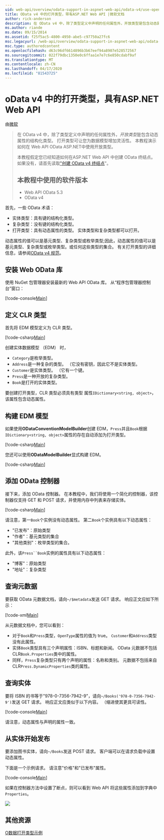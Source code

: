 ```yaml
---
uid: web-api/overview/odata-support-in-aspnet-web-api/odata-v4/use-open-types-in-odata-v4
title: OData v4 中的打开类型，带有ASP.NET Web API |微软文档
author: rick-anderson
description: 在 OData v4 中，除了类型定义中声明的任何属性外，开放类型是包含动态属性的结构化类型。 打开...
ms.author: riande
ms.date: 09/15/2014
ms.assetid: f25f5ac5-4800-4950-abe5-c97750a27fc6
msc.legacyurl: /web-api/overview/odata-support-in-aspnet-web-api/odata-v4/use-open-types-in-odata-v4
msc.type: authoredcontent
ms.openlocfilehash: d63c96df6614896b3b67eef94a8907e528572567
ms.sourcegitcommit: 022f79dbc1350e0c6ffaa1e7e7c6e850cdabf9af
ms.translationtype: MT
ms.contentlocale: zh-CN
ms.lasthandoff: 04/17/2020
ms.locfileid: "81543725"
---
```

# <a name="open-types-in-odata-v4-with-aspnet-web-api"></a>oData v4 中的打开类型，具有ASP.NET Web API

由[微软](https://github.com/microsoft)

> 在 OData v4 中，除了类型定义中声明的任何属性外，*开放类型*是包含动态属性的结构化类型。 打开类型可让您为数据模型增加灵活性。 本教程演示如何在 Web API OData ASP.NET中使用开放类型。
> 
> 本教程假定您已经知道如何在ASP.NET Web API 中创建 OData 终结点。 如果没有，请首先读取["创建 OData v4 终结点](create-an-odata-v4-endpoint.md)"。
> 
> ## <a name="software-versions-used-in-the-tutorial"></a>本教程中使用的软件版本
> 
> 
> - Web API OData 5.3
> - OData v4

首先，一些 OData 术语：

- 实体类型：具有键的结构化类型。
- 复杂类型：没有键的结构化类型。
- 打开类型：具有动态属性的类型。 实体类型和复杂类型都可以打开。

动态属性的值可以是基元类型、复杂类型或枚举类型;因此，动态属性的值可以是基元类型、复杂类型或枚举类型。或任何这些类型的集合。 有关打开类型的详细信息，请参阅[OData v4 规范](http://www.odata.org/documentation/odata-version-4-0/)。

## <a name="install-the-web-odata-libraries"></a>安装 Web OData 库

使用 NuGet 包管理器安装最新的 Web API OData 库。 从“程序包管理器控制台”窗口：

[!code-console[Main](use-open-types-in-odata-v4/samples/sample1.cmd)]

## <a name="define-the-clr-types"></a>定义 CLR 类型

首先将 EDM 模型定义为 CLR 类型。

[!code-csharp[Main](use-open-types-in-odata-v4/samples/sample2.cs)]

创建实体数据模型 （EDM） 时，

- `Category`是枚举类型。
- `Address`是一种复杂的类型。 （它没有密钥，因此它不是实体类型。
- `Customer`是实体类型。 （它有一个键。
- `Press`是一种开放的复杂类型。
- `Book`是打开的实体类型。

要创建打开类型，CLR 类型必须具有类型 属性`IDictionary<string, object>`，该属性包含动态属性。

## <a name="build-the-edm-model"></a>构建 EDM 模型

如果使用**ODataConventionModelBuilder**创建 EDM，`Press`并且`Book`根据`IDictionary<string, object>`属性的存在自动添加为打开类型。

[!code-csharp[Main](use-open-types-in-odata-v4/samples/sample3.cs)]

您还可以使用**ODataModelBuilder**显式构建 EDM。

[!code-csharp[Main](use-open-types-in-odata-v4/samples/sample4.cs)]

## <a name="add-an-odata-controller"></a>添加 OData 控制器

接下来，添加 OData 控制器。 在本教程中，我们将使用一个简化的控制器，该控制器仅支持 GET 和 POST 请求，并使用内存中列表来存储实体。

[!code-csharp[Main](use-open-types-in-odata-v4/samples/sample5.cs)]

请注意，第一`Book`个实例没有动态属性。 第二`Book`个实例具有以下动态属性：

- "已发布"：原始类型
- "作者"：基元类型的集合
- "其他类别"：枚举类型的集合。

此外，该`Press``Book`实例的属性具有以下动态属性：

- "博客"：原始类型
- "地址"：复杂类型

## <a name="query-the-metadata"></a>查询元数据

要获取 OData 元数据文档，请向`~/$metadata`发送 GET 请求。 响应正文应如下所示：

[!code-xml[Main](use-open-types-in-odata-v4/samples/sample6.xml?highlight=5,21)]

从元数据文档中，您可以看到：

- 对于`Book`和`Press`类型，`OpenType`属性的值为 true。 `Customer`和`Address`类型没有此属性。
- 实体`Book`类型具有三个声明属性：ISBN、标题和新闻。 OData 元数据不包括 CLR`Book.Properties`类中的属性。
- 同样，`Press`复杂类型只有两个声明的属性：名称和类别。 元数据不包括来自 CLR`Press.DynamicProperties`类的属性。

## <a name="query-an-entity"></a>查询实体

要将 ISBN 的书等于"978-0-7356-7942-9"，请向`~/Books('978-0-7356-7942-9')`发送 GET 请求。 响应正文应类似于以下内容。 （缩进使其更具可读性。

[!code-console[Main](use-open-types-in-odata-v4/samples/sample7.cmd?highlight=8-13,15-23)]

请注意，动态属性与声明的属性一致。

## <a name="post-an-entity"></a>从实体开始发布

要添加图书实体，请向`~/Books`发送 POST 请求。 客户端可以在请求负载中设置动态属性。

下面是一个示例请求。 请注意"价格"和"已发布"属性。

[!code-console[Main](use-open-types-in-odata-v4/samples/sample8.cmd?highlight=10)]

如果在控制器方法中设置了断点，则可以看到 Web API 将这些属性添加到字典中`Properties`。

![](use-open-types-in-odata-v4/_static/image1.png)

## <a name="additional-resources"></a>其他资源

[O数据打开类型示例](http://aspnet.codeplex.com/sourcecontrol/latest#Samples/WebApi/OData/v4/ODataOpenTypeSample/ReadMe.txt)
